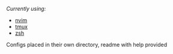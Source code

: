 _Currently using:_

- [nvim](https://github.com/neovim/neovim#install-from-package) 
- [tmux](https://github.com/tmux/tmux#installation)
- [zsh](https://github.com/ohmyzsh/ohmyzsh#basic-installation)

Configs placed in their own directory, readme with help provided
